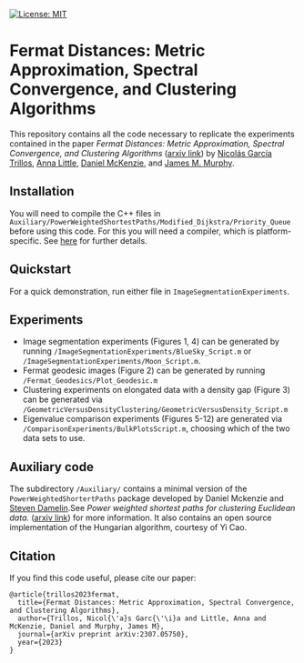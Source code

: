 [![License: MIT](https://img.shields.io/badge/License-MIT-yellow.svg)](https://opensource.org/licenses/MIT)
# Fermat Distances: Metric Approximation, Spectral Convergence, and Clustering Algorithms

This repository contains all the code necessary to replicate the experiments contained in the paper *Fermat Distances: Metric Approximation, Spectral Convergence, and Clustering Algorithms* ([arxiv link](https://arxiv.org/pdf/2307.05750)) by [Nicolás García Trillos](https://www.nicolasgarciat.com/), [Anna Little](https://www.anna-little.com/), [Daniel McKenzie](https://danielmckenzie.github.io/), and [James M. Murphy](https://jmurphy.math.tufts.edu/). 

## Installation
You will need to compile the C++ files in ```Auxiliary/PowerWeightedShortestPaths/Modified_Dijkstra/Priority_Queue``` before using this code. For this you will need a compiler, which is platform-specific. See [here](https://www.mathworks.com/support/requirements/supported-compilers.html) for further details.

## Quickstart
For a quick demonstration, run either file in ```ImageSegmentationExperiments```.

## Experiments
 - Image segmentation experiments (Figures 1, 4) can be generated by running ```/ImageSegmentationExperiments/BlueSky_Script.m``` or ```/ImageSegmentationExperiments/Moon_Script.m```.
 - Fermat geodesic images (Figure 2) can be generated by running ```/Fermat_Geodesics/Plot_Geodesic.m```
 - Clustering experiments on elongated data with a density gap (Figure 3) can be generated via ```/GeometricVersusDensityClustering/GeometricVersusDensity_Script.m```
 - Eigenvalue comparison experiments (Figures 5-12) are generated via ```/ComparisonExperiments/BulkPlotsScript.m```, choosing which of the two data sets to use.

## Auxiliary code
The subdirectory ```/Auxiliary/``` contains a minimal version of the ```PowerWeightedShortertPaths``` package developed by Daniel Mckenzie and [Steven Damelin](https://scholar.google.com/citations?hl=en&user=nVqG2rwAAAAJ&view_op=list_works&sortby=pubdate).See *Power weighted shortest paths for clustering Euclidean data.* ([arxiv link](https://arxiv.org/pdf/1905.13345)) for more information.  It also contains an open source implementation of the Hungarian algorithm, courtesy of Yi Cao.  

## Citation
If you find this code useful, please cite our paper:
```
@article{trillos2023fermat,
  title={Fermat Distances: Metric Approximation, Spectral Convergence, and Clustering Algorithms},
  author={Trillos, Nicol{\'a}s Garc{\'\i}a and Little, Anna and McKenzie, Daniel and Murphy, James M},
  journal={arXiv preprint arXiv:2307.05750},
  year={2023}
}
```

